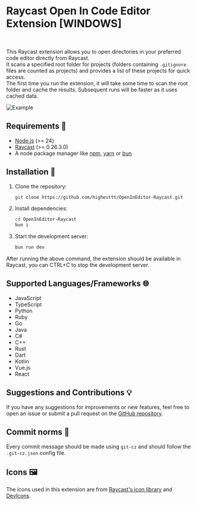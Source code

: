 # Raycast Open In Code Editor Extension [WINDOWS]

</br>

This Raycast extension allows you to open directories in your preferred code editor directly from Raycast.\
It scans a specified root folder for projects (folders containing `.gitignore` files are counted as projects) and provides a list of these projects for quick access.\
The first time you run the extension, it will take some time to scan the root folder and cache the results. Subsequent runs will be faster as it uses cached data.

![Example](https://raw.githubusercontent.com/highesttt/OpenInCode-Raycast/main/assets/github/example.png)

## Requirements 📝

- [Node.js](https://nodejs.org/) (>= 24)
- [Raycast](https://www.raycast.com/) (>= 0.26.3.0)
- A node package manager like [npm](https://www.npmjs.com/), [yarn](https://yarnpkg.com/) or [bun](https://bun.sh/)

## Installation 🚀

1. Clone the repository:

   ```bash
   git clone https://github.com/highesttt/OpenInEditor-Raycast.git 
   ```

2. Install dependencies:

   ```bash
   cd OpenInEditor-Raycast
   bun i
   ```

3. Start the development server:

   ```bash
   bun run dev
   ```

After running the above command, the extension should be available in Raycast, you can CTRL+C to stop the development server.

## Supported Languages/Frameworks 🌐

- JavaScript
- TypeScript
- Python
- Ruby
- Go
- Java
- C#
- C++
- Rust
- Dart
- Kotlin
- Vue.js
- React

## Suggestions and Contributions 💡

If you have any suggestions for improvements or new features, feel free to open an issue or submit a pull request on the [GitHub repository](https://github.com/highesttt/OpenInCode-Raycast).

## Commit norms 📝

Every commit message should be made using `git-cz` and should follow the `.git-cz.json` config file.

## Icons 🖼️

The icons used in this extension are from [Raycast's icon library](https://www.raycast.com/icons) and [DevIcons](https://devicon.dev/).
